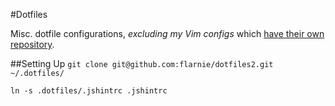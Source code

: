 #Dotfiles

Misc. dotfile configurations, *excluding my Vim configs* which
[have their own repository][dotvim].

[dotvim]: https://github.com/flarnie/dotvim/commits?author=flarnie

##Setting Up
`git clone git@github.com:flarnie/dotfiles2.git ~/.dotfiles/`

`ln -s .dotfiles/.jshintrc .jshintrc`
